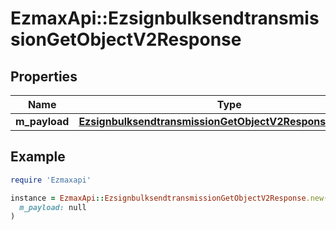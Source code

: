 # EzmaxApi::EzsignbulksendtransmissionGetObjectV2Response

## Properties

| Name | Type | Description | Notes |
| ---- | ---- | ----------- | ----- |
| **m_payload** | [**EzsignbulksendtransmissionGetObjectV2ResponseMPayload**](EzsignbulksendtransmissionGetObjectV2ResponseMPayload.md) |  |  |

## Example

```ruby
require 'Ezmaxapi'

instance = EzmaxApi::EzsignbulksendtransmissionGetObjectV2Response.new(
  m_payload: null
)
```

